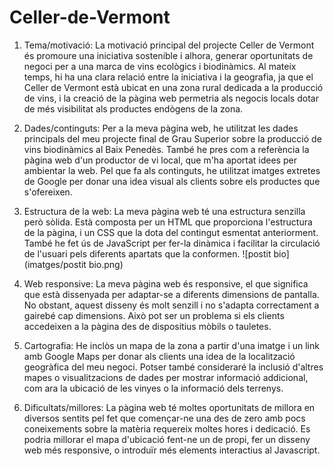 # Celler-de-Vermont
1. Tema/motivació: La motivació principal del projecte Celler de Vermont és promoure una iniciativa sostenible i alhora, generar oportunitats de negoci per a una marca de vins ecològics i biodinàmics. Al mateix temps, hi ha una clara relació entre la iniciativa i la geografia, ja que el Celler de Vermont està ubicat en una zona rural dedicada a la producció de vins, i la creació de la pàgina web permetria als negocis locals dotar de més visibilitat als productes endògens de la zona.

2. Dades/continguts: Per a la meva pàgina web, he utilitzat les dades principals del meu projecte final de Grau Superior sobre la producció de vins biodinàmics al Baix Penedès. També he pres com a referència la pàgina web d'un productor de vi local, que m'ha aportat idees per ambientar la web. Pel que fa als continguts, he utilitzat imatges extretes de Google per donar una idea visual als clients sobre els productes que s'ofereixen.

3. Estructura de la web: La meva pàgina web té una estructura senzilla però sòlida. Està composta per un HTML que proporciona l'estructura de la pàgina, i un CSS que la dota del contingut esmentat anteriorment. També he fet ús de JavaScript per fer-la dinàmica i facilitar la circulació de l'usuari pels diferents apartats que la conformen.
![postit bio](imatges/postit bio.png)

4. Web responsive: La meva pàgina web és responsive, el que significa que està dissenyada per adaptar-se a diferents dimensions de pantalla. No obstant, aquest disseny és molt senzill i no s'adapta correctament a gairebé cap dimensions. Això pot ser un problema si els clients accedeixen a la pàgina des de dispositius mòbils o tauletes.

5. Cartografia: He inclòs un mapa de la zona a partir d'una imatge i un link amb Google Maps per donar als clients una idea de la localització geogràfica del meu negoci. Potser també consideraré la inclusió d'altres mapes o visualitzacions de dades per mostrar informació addicional, com ara la ubicació de les vinyes o la informació dels terrenys.

6. Dificultats/millores: La pàgina web té moltes oportunitats de millora en diversos sentits pel fet que començar-ne una des de zero amb pocs coneixements sobre la matèria requereix moltes hores i dedicació. Es podria millorar el mapa d'ubicació fent-ne un de propi, fer un disseny web més responsive, o introduïr més elements interactius al Javascript.
